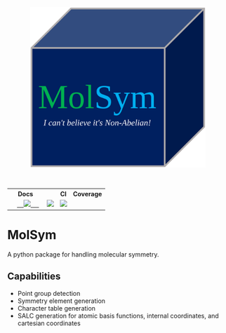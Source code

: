 <p align="center">
  <img src="molsym.png" width="400" alt=""/>
</p>
<table align="center">
  <tr>
    <th>Docs<th>
    <th>CI</th>
    <th>Coverage</th>
  </tr>
  <tr>
    <td align="center">
      <a href=https://ccqc.github.io/MolSym/>
      <img src=https://img.shields.io/badge/docs-dev-blue.svg>
      </a>
    </td>    <td align="center">
      <a href=https://github.com/FermiQC/Molecules.jl/actions/workflows/CI.yml>
      <img src=https://github.com/FermiQC/Molecules.jl/actions/workflows/CI.yml/badge.svg>
      </a> 
    </td>
    <td align="center">
      <a href=https://codecov.io/gh/FermiQC/Molecules.jl>
      <img src=https://codecov.io/gh/FermiQC/Molecules.jl/branch/main/graph/badge.svg?token=NQDJ0QYLB0>
      </a> 
    </td>
  </tr>
</table>

# MolSym
A python package for handling molecular symmetry.


## Capabilities
- Point group detection
- Symmetry element generation
- Character table generation
- SALC generation for atomic basis functions, internal coordinates, and cartesian coordinates
